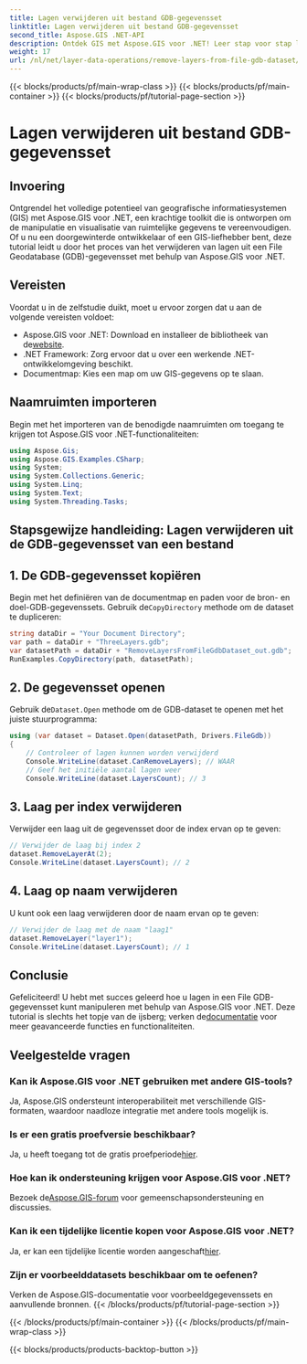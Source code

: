 ```yaml
---
title: Lagen verwijderen uit bestand GDB-gegevensset
linktitle: Lagen verwijderen uit bestand GDB-gegevensset
second_title: Aspose.GIS .NET-API
description: Ontdek GIS met Aspose.GIS voor .NET! Leer stap voor stap lagen uit File GDB-datasets te verwijderen. Download nu voor een naadloze ervaring met ruimtelijke gegevens.
weight: 17
url: /nl/net/layer-data-operations/remove-layers-from-file-gdb-dataset/
---
```


{{< blocks/products/pf/main-wrap-class >}}
{{< blocks/products/pf/main-container >}}
{{< blocks/products/pf/tutorial-page-section >}}

# Lagen verwijderen uit bestand GDB-gegevensset

## Invoering
Ontgrendel het volledige potentieel van geografische informatiesystemen (GIS) met Aspose.GIS voor .NET, een krachtige toolkit die is ontworpen om de manipulatie en visualisatie van ruimtelijke gegevens te vereenvoudigen. Of u nu een doorgewinterde ontwikkelaar of een GIS-liefhebber bent, deze tutorial leidt u door het proces van het verwijderen van lagen uit een File Geodatabase (GDB)-gegevensset met behulp van Aspose.GIS voor .NET.
## Vereisten
Voordat u in de zelfstudie duikt, moet u ervoor zorgen dat u aan de volgende vereisten voldoet:
-  Aspose.GIS voor .NET: Download en installeer de bibliotheek van de[website](https://releases.aspose.com/gis/net/).
- .NET Framework: Zorg ervoor dat u over een werkende .NET-ontwikkelomgeving beschikt.
- Documentmap: Kies een map om uw GIS-gegevens op te slaan.
## Naamruimten importeren
Begin met het importeren van de benodigde naamruimten om toegang te krijgen tot Aspose.GIS voor .NET-functionaliteiten:
```csharp
using Aspose.Gis;
using Aspose.GIS.Examples.CSharp;
using System;
using System.Collections.Generic;
using System.Linq;
using System.Text;
using System.Threading.Tasks;
```
## Stapsgewijze handleiding: Lagen verwijderen uit de GDB-gegevensset van een bestand
## 1. De GDB-gegevensset kopiëren
 Begin met het definiëren van de documentmap en paden voor de bron- en doel-GDB-gegevenssets. Gebruik de`CopyDirectory` methode om de dataset te dupliceren:
```csharp
string dataDir = "Your Document Directory";
var path = dataDir + "ThreeLayers.gdb";
var datasetPath = dataDir + "RemoveLayersFromFileGdbDataset_out.gdb";
RunExamples.CopyDirectory(path, datasetPath);
```
## 2. De gegevensset openen
 Gebruik de`Dataset.Open` methode om de GDB-dataset te openen met het juiste stuurprogramma:
```csharp
using (var dataset = Dataset.Open(datasetPath, Drivers.FileGdb))
{
    // Controleer of lagen kunnen worden verwijderd
    Console.WriteLine(dataset.CanRemoveLayers); // WAAR
    // Geef het initiële aantal lagen weer
    Console.WriteLine(dataset.LayersCount); // 3
```
## 3. Laag per index verwijderen
Verwijder een laag uit de gegevensset door de index ervan op te geven:
```csharp
// Verwijder de laag bij index 2
dataset.RemoveLayerAt(2);
Console.WriteLine(dataset.LayersCount); // 2
```
## 4. Laag op naam verwijderen
U kunt ook een laag verwijderen door de naam ervan op te geven:
```csharp
// Verwijder de laag met de naam "laag1"
dataset.RemoveLayer("layer1");
Console.WriteLine(dataset.LayersCount); // 1
```
## Conclusie
Gefeliciteerd! U hebt met succes geleerd hoe u lagen in een File GDB-gegevensset kunt manipuleren met behulp van Aspose.GIS voor .NET. Deze tutorial is slechts het topje van de ijsberg; verken de[documentatie](https://reference.aspose.com/gis/net/) voor meer geavanceerde functies en functionaliteiten.
## Veelgestelde vragen
### Kan ik Aspose.GIS voor .NET gebruiken met andere GIS-tools?
Ja, Aspose.GIS ondersteunt interoperabiliteit met verschillende GIS-formaten, waardoor naadloze integratie met andere tools mogelijk is.
### Is er een gratis proefversie beschikbaar?
 Ja, u heeft toegang tot de gratis proefperiode[hier](https://releases.aspose.com/).
### Hoe kan ik ondersteuning krijgen voor Aspose.GIS voor .NET?
 Bezoek de[Aspose.GIS-forum](https://forum.aspose.com/c/gis/33) voor gemeenschapsondersteuning en discussies.
### Kan ik een tijdelijke licentie kopen voor Aspose.GIS voor .NET?
 Ja, er kan een tijdelijke licentie worden aangeschaft[hier](https://purchase.aspose.com/temporary-license/).
### Zijn er voorbeelddatasets beschikbaar om te oefenen?
Verken de Aspose.GIS-documentatie voor voorbeeldgegevenssets en aanvullende bronnen.
{{< /blocks/products/pf/tutorial-page-section >}}

{{< /blocks/products/pf/main-container >}}
{{< /blocks/products/pf/main-wrap-class >}}

{{< blocks/products/products-backtop-button >}}
